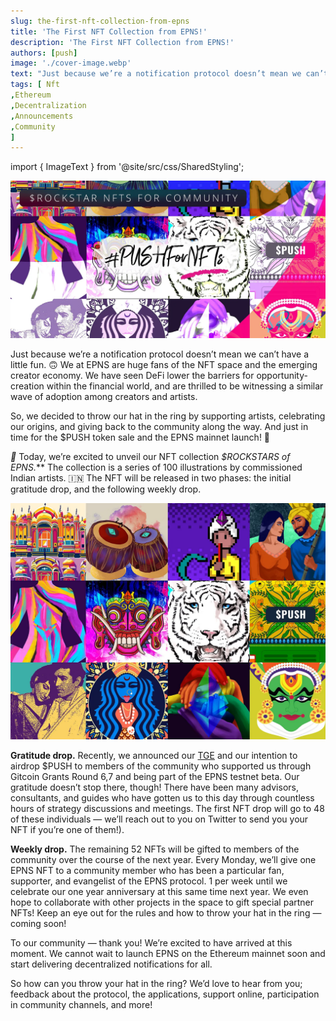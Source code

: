```yaml
---
slug: the-first-nft-collection-from-epns
title: 'The First NFT Collection from EPNS!'
description: 'The First NFT Collection from EPNS!'
authors: [push]
image: './cover-image.webp'
text: "Just because we’re a notification protocol doesn’t mean we can’t have a little fun. 🙃 We at EPNS are huge fans of the NFT space and the emerging creator economy. We have seen DeFi lower the barriers for opportunity-creation within the financial world, and are thrilled to be witnessing a similar wave of adoption among creators and artists."
tags: [ Nft
,Ethereum
,Decentralization
,Announcements
,Community
]
---
```


import { ImageText } from '@site/src/css/SharedStyling';

![Cover Image of The First NFT Collection from EPNS!](./cover-image.webp)

<!--truncate-->

Just because we’re a notification protocol doesn’t mean we can’t have a little fun. 🙃 We at EPNS are huge fans of the NFT space and the emerging creator economy. We have seen DeFi lower the barriers for opportunity-creation within the financial world, and are thrilled to be witnessing a similar wave of adoption among creators and artists.

So, we decided to throw our hat in the ring by supporting artists, celebrating our origins, and giving back to the community along the way. And just in time for the $PUSH token sale and the EPNS mainnet launch! 🙌

_🎨_ Today, we’re excited to unveil our NFT collection **$ROCKSTARS of EPNS*.*** The collection is a series of 100 illustrations by commissioned Indian artists. 🇮🇳 The NFT will be released in two phases: the initial gratitude drop, and the following weekly drop.

![First Image of The First NFT Collection from EPNS!](./image-1.webp)

**Gratitude drop.** Recently, we announced our [TGE](https://medium.com/ethereum-push-notification-service/announcing-the-epns-push-token-generation-event-4d1699e716f5) and our intention to airdrop $PUSH to members of the community who supported us through Gitcoin Grants Round 6,7 and being part of the EPNS testnet beta. Our gratitude doesn’t stop there, though! There have been many advisors, consultants, and guides who have gotten us to this day through countless hours of strategy discussions and meetings. The first NFT drop will go to 48 of these individuals — we’ll reach out to you on Twitter to send you your NFT if you’re one of them!).

**Weekly drop.** The remaining 52 NFTs will be gifted to members of the community over the course of the next year. Every Monday, we’ll give one EPNS NFT to a community member who has been a particular fan, supporter, and evangelist of the EPNS protocol. 1 per week until we celebrate our one year anniversary at this same time next year. We even hope to collaborate with other projects in the space to gift special partner NFTs! Keep an eye out for the rules and how to throw your hat in the ring — coming soon!

To our community — thank you! We’re excited to have arrived at this moment. We cannot wait to launch EPNS on the Ethereum mainnet soon and start delivering decentralized notifications for all.

So how can you throw your hat in the ring? We’d love to hear from you; feedback about the protocol, the applications, support online, participation in community channels, and more!
